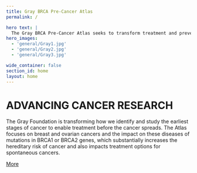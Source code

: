 ```yaml
---
title: Gray BRCA Pre-Cancer Atlas
permalink: /

hero text: |
  The Gray BRCA Pre-Cancer Atlas seeks to transform treatment and prevention for BRCA1/2 mutation-associated cancers through innovative research and new profiling methods.
hero_images: 
  - 'general/Gray1.jpg'
  - 'general/Gray2.jpg'
  - 'general/Gray3.jpg'

wide_container: false
section_id: home
layout: home
---
```


# ADVANCING CANCER RESEARCH

The Gray Foundation is transforming how we identify and study the earliest stages of cancer to enable treatment before the cancer spreads. The Atlas focuses on breast and ovarian cancers and the impact on these diseases of mutations in BRCA1 or BRCA2 genes, which substantially increases the hereditary risk of cancer and also impacts treatment options for spontaneous cancers. 

<a href="{{ 'about' | relative_url }}" class="arrow-button">More</a>
